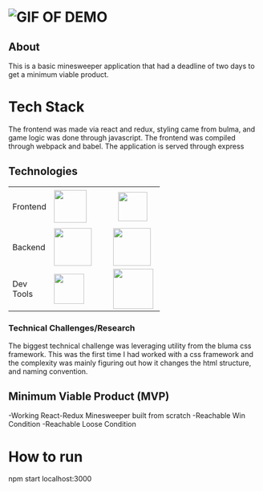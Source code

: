 # ![GIF OF DEMO]()


## About

This is a basic minesweeper application that had a deadline of two days to get a minimum viable product. 

# Tech Stack 

The frontend was made via react and redux, styling came from bulma, and game logic was done through javascript. The
frontend was compiled through webpack and babel.
The application is served through express

## Technologies

<table style="width:60%">
  <tr>

  </tr>
  <tr>
    <td class="subheading">Frontend</td>
    <td><img src="https://lh3.googleusercontent.com/ZIHOUCCxFaB7NirPhEX4K8cyTPIMvxvdJxpuhjb_qJ_dk-z7qEgD8riaR0ODXzXQZYn23zHpFiwGzxTDT88FTLeUMoPqlIjyLKoL1am8MH5pCoJExjL8SUC8uaeeiAjvQB0_vym6" width="65"/></td> 
    <td><img src="https://raw.githubusercontent.com/reduxjs/redux/master/logo/logo.png" width="58" style="padding-left: 37px;"/></td>
    <td><img src="https://img.stackshare.io/service/5204/bulma-logo.png" width="75"/></td>
    <td></td>
    <td class="tech">(React Redux Bulma)</td>
  </tr>
  <tr rowspan="2">
    <td class="subheading">Backend</td>
    <td><img src="https://lh5.googleusercontent.com/rdAoVdYKOCnmtev6t7DJrEY7mG4iYsRPqeTH0Z-OrlsVmiea3q5SMtOGNSa7HzJcyxcIcelTacG5gPNgyBoIviiNcLbohQAicvpldcfM32Klb_ewouDRd67OtYhUAU1CEZB4rBqB" width="75" /></td> 
    <td><img src="https://lh6.googleusercontent.com/tKlT8lGB2bTDqSilr_a2y8vaO-QBUdcUIYASnslf-RAKTxUEiEBq-_gTVBP0irIP1ZWNuSvp1fouOJrQBXUr0joVmBZzNyOec4jBpOyVogPZMOYhPH6YQwYOiLdZnfuaDnFel9rn" width="75" style="padding-left: 27px;"/></td>
    <td><img src="" width="50" style="padding-left: 15px;"/></td>
    <td></td>
    <td class="tech">(Node Express)</td>
  </tr>
  
  <tr>
      <td class="subheading">Dev Tools</td>
      <td><img src='https://cityscoutssss.s3.us-east-2.amazonaws.com/kisspng-webpack-computer-icons-scalable-vector-graphics-re-webpack-svg-icon-transparent-amp-png-clipart-fre-5cb7987106ca27.6083469215555359850278.png' width="60"></td>
      <td><img src='https://i2.wp.com/endlessillusoft.com/wp-content/uploads/2017/01/babel.png?w=1280' width="80" style="padding-left: 27px"><img></td>
      <td><img src='' width="50" style="padding-left: 15px"/></td>
      <td></td>
      <td class="tech">(Webpack Babel)</td>
    </tr>  
</table>


### Technical Challenges/Research

The biggest technical challenge was leveraging utility from the bluma css framework. This was the first time I had worked 
with a css framework and the complexity was mainly figuring out how it changes the html structure, and naming convention.

## Minimum Viable Product (MVP)

-Working React-Redux Minesweeper built from scratch
-Reachable Win Condition
-Reachable Loose Condition

# How to run
npm start
localhost:3000
